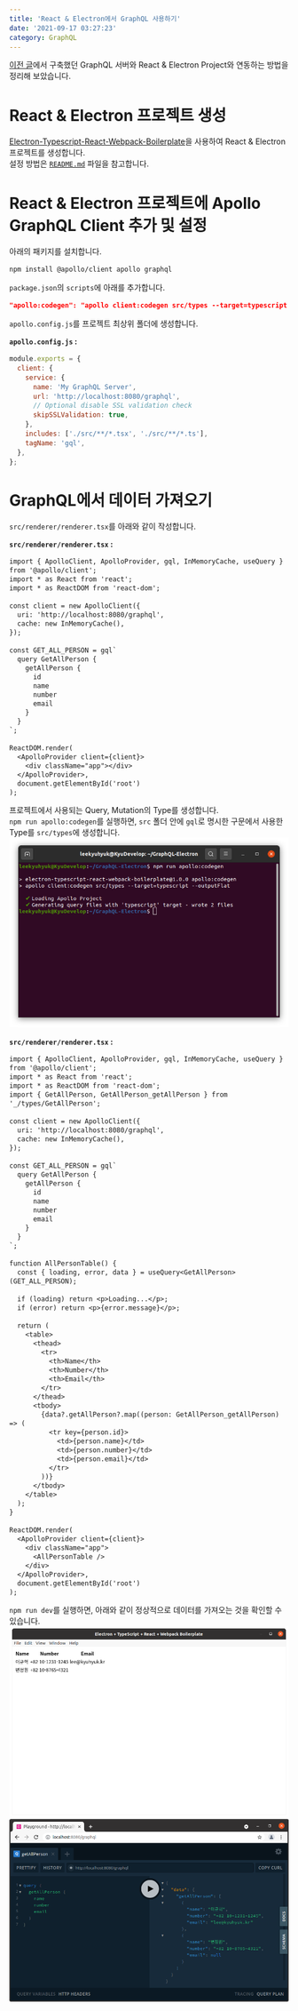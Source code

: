 ```yaml
---
title: 'React & Electron에서 GraphQL 사용하기'
date: '2021-09-17 03:27:23'
category: GraphQL
---
```


[이전 글](https://kyuhyuk.kr/article/graphql/2021/09/16/Building-a-GraphQL-Server-with-NestJS)에서
구축했던 GraphQL 서버와 React & Electron Project와 연동하는 방법을 정리해 보았습니다.

# React & Electron 프로젝트 생성

[Electron-Typescript-React-Webpack-Boilerplate](https://github.com/LeeKyuHyuk/Electron-Typescript-React-Webpack-Boilerplate)을
사용하여 React & Electron 프로젝트를 생성합니다.  
설정 방법은
[`README.md`](https://github.com/LeeKyuHyuk/Electron-Typescript-React-Webpack-Boilerplate/blob/master/README.md)
파일을 참고합니다.

# React & Electron 프로젝트에 Apollo GraphQL Client 추가 및 설정

아래의 패키지를 설치합니다.

```bash
npm install @apollo/client apollo graphql
```

`package.json`의 `scripts`에 아래를 추가합니다.

```json
"apollo:codegen": "apollo client:codegen src/types --target=typescript --outputFlat",
```

`apollo.config.js`를 프로젝트 최상위 폴더에 생성합니다.

**`apollo.config.js` :**

```javascript
module.exports = {
  client: {
    service: {
      name: 'My GraphQL Server',
      url: 'http://localhost:8080/graphql',
      // Optional disable SSL validation check
      skipSSLValidation: true,
    },
    includes: ['./src/**/*.tsx', './src/**/*.ts'],
    tagName: 'gql',
  },
};
```

# GraphQL에서 데이터 가져오기

`src/renderer/renderer.tsx`를 아래와 같이 작성합니다.

**`src/renderer/renderer.tsx` :**

```tsx
import { ApolloClient, ApolloProvider, gql, InMemoryCache, useQuery } from '@apollo/client';
import * as React from 'react';
import * as ReactDOM from 'react-dom';

const client = new ApolloClient({
  uri: 'http://localhost:8080/graphql',
  cache: new InMemoryCache(),
});

const GET_ALL_PERSON = gql`
  query GetAllPerson {
    getAllPerson {
      id
      name
      number
      email
    }
  }
`;

ReactDOM.render(
  <ApolloProvider client={client}>
    <div className="app"></div>
  </ApolloProvider>,
  document.getElementById('root')
);
```

프로젝트에서 사용되는 Query, Mutation의 Type를 생성합니다.  
`npm run apollo:codegen`를 실행하면, `src` 폴더 안에 `gql`로 명시한 구문에서 사용한 Type를
`src/types`에 생성합니다.  
![npm run apollo:codegen](/assets/image/2021-09-18-Using-GraphQL-in-React-and-Electron/2021-09-18-Using-GraphQL-in-React-and-Electron_1.png)

**`src/renderer/renderer.tsx` :**

```tsx
import { ApolloClient, ApolloProvider, gql, InMemoryCache, useQuery } from '@apollo/client';
import * as React from 'react';
import * as ReactDOM from 'react-dom';
import { GetAllPerson, GetAllPerson_getAllPerson } from '_/types/GetAllPerson';

const client = new ApolloClient({
  uri: 'http://localhost:8080/graphql',
  cache: new InMemoryCache(),
});

const GET_ALL_PERSON = gql`
  query GetAllPerson {
    getAllPerson {
      id
      name
      number
      email
    }
  }
`;

function AllPersonTable() {
  const { loading, error, data } = useQuery<GetAllPerson>(GET_ALL_PERSON);

  if (loading) return <p>Loading...</p>;
  if (error) return <p>{error.message}</p>;

  return (
    <table>
      <thead>
        <tr>
          <th>Name</th>
          <th>Number</th>
          <th>Email</th>
        </tr>
      </thead>
      <tbody>
        {data?.getAllPerson?.map((person: GetAllPerson_getAllPerson) => (
          <tr key={person.id}>
            <td>{person.name}</td>
            <td>{person.number}</td>
            <td>{person.email}</td>
          </tr>
        ))}
      </tbody>
    </table>
  );
}

ReactDOM.render(
  <ApolloProvider client={client}>
    <div className="app">
      <AllPersonTable />
    </div>
  </ApolloProvider>,
  document.getElementById('root')
);
```

`npm run dev`를 실행하면, 아래와 같이 정상적으로 데이터를 가져오는 것을 확인할 수 있습니다.  
![npm run dev](/assets/image/2021-09-18-Using-GraphQL-in-React-and-Electron/2021-09-18-Using-GraphQL-in-React-and-Electron_2.png)  
![GraphQL Playground](/assets/image/2021-09-18-Using-GraphQL-in-React-and-Electron/2021-09-18-Using-GraphQL-in-React-and-Electron_3.png)

